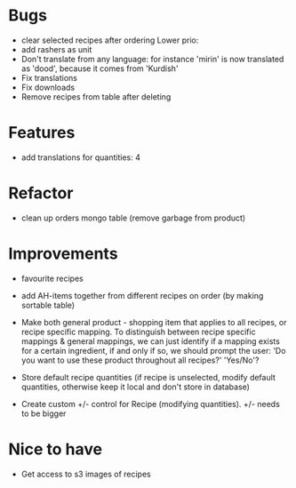 # Bugs

- clear selected recipes after ordering
  Lower prio:
- add rashers as unit
- Don't translate from any language: for instance 'mirin' is now translated as 'dood', because it comes from 'Kurdish'
- Fix translations
- Fix downloads
- Remove recipes from table after deleting

# Features

- add translations for quantities: 4

# Refactor

- clean up orders mongo table (remove garbage from product)

# Improvements

- favourite recipes

- add AH-items together from different recipes on order (by making sortable table)
- Make both general product - shopping item that applies to all recipes, or recipe specific mapping. To distinguish between recipe specific mappings & general mappings, we can just identify if a mapping exists for a certain ingredient, if and only if so, we should prompt the user: 'Do you want to use these product throughout all recipes?' 'Yes/No'?
- Store default recipe quantities (if recipe is unselected, modify default quantities, otherwise keep it local and don't store in database)
- Create custom +/- control for Recipe (modifying quantities). +/- needs to be bigger

# Nice to have

- Get access to s3 images of recipes
